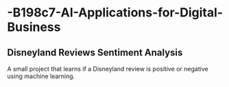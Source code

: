 # -B198c7-AI-Applications-for-Digital-Business

## Disneyland Reviews Sentiment Analysis

A small project that learns if a Disneyland review is positive or negative using machine learning.
